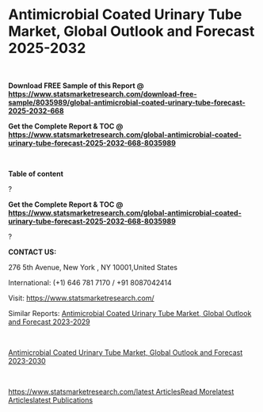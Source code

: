 <h1>Antimicrobial Coated Urinary Tube Market, Global Outlook and Forecast 2025-2032</h1><br/><p><strong>Download FREE Sample of this Report @ <a href="https://www.statsmarketresearch.com/download-free-sample/8035989/global-antimicrobial-coated-urinary-tube-forecast-2025-2032-668">https://www.statsmarketresearch.com/download-free-sample/8035989/global-antimicrobial-coated-urinary-tube-forecast-2025-2032-668</a></strong></p>
 
 
 
 <div><b>Get the Complete Report & TOC @ <a href="https://www.statsmarketresearch.com/global-antimicrobial-coated-urinary-tube-forecast-2025-2032-668-8035989">https://www.statsmarketresearch.com/global-antimicrobial-coated-urinary-tube-forecast-2025-2032-668-8035989</a></b></div>
 
 
 
 <p><br />
 
 <b>Table of content</b></p>
 
 
 
 <p>? </p>
 
 
 
 <div><b>Get the Complete Report & TOC @ <a href="https://www.statsmarketresearch.com/global-antimicrobial-coated-urinary-tube-forecast-2025-2032-668-8035989">https://www.statsmarketresearch.com/global-antimicrobial-coated-urinary-tube-forecast-2025-2032-668-8035989</a></b></div>
 
 
 
 <p>? </p>
 
 
 
 <p><b>CONTACT US:</b><br />
 
 276 5th Avenue, New York , NY 10001,United States<br />
 
 International: (+1) 646 781 7170 / +91 8087042414<br />
 
 Visit: <a href="https://www.statsmarketresearch.com/">https://www.statsmarketresearch.com/</a><br />
 
 Similar Reports: <a href="https://www.statsmarketresearch.com/global-antimicrobial-coated-urinary-tube-forecast-2025-2032-668-8035989">Antimicrobial Coated Urinary Tube Market, Global Outlook and Forecast 2023-2029</a><br />
 
 <br />
 
 <a href="https://www.statsmarketresearch.com/global-antimicrobial-coated-urinary-tube-forecast-2025-2032-668-8035989">Antimicrobial Coated Urinary Tube Market, Global Outlook and Forecast 2023-2030</a><br />
 
 <br />
 
 <a href="https://gyeongbokgung.com">https://www.statsmarketresearch.com/</a><a href="https://hallyeomaritime.com">latest Articles</a><a href="https://jingwansa.com">Read More</a><a href="https://nguoiviet.jp/">latest Articles</a><a href="https://www.intelmarketresearch.com/">latest Publications</a></p>